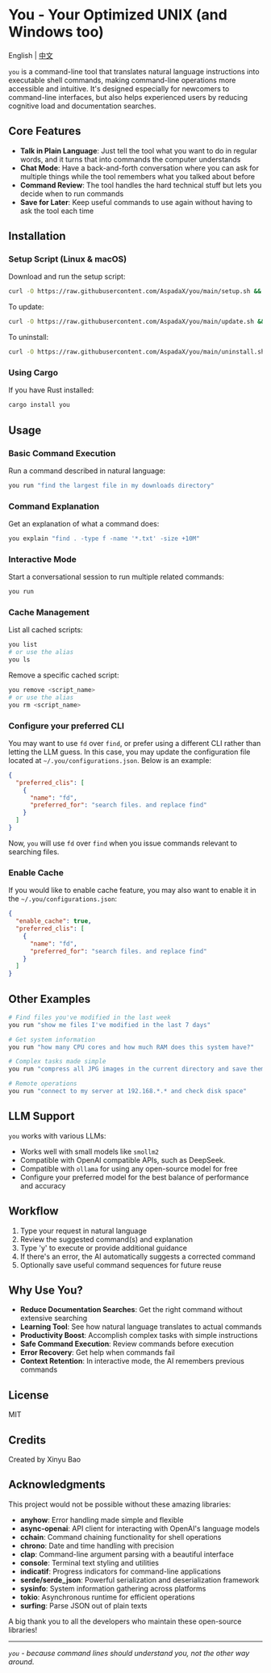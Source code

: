 # You - Your Optimized UNIX (and Windows too)

English | [中文](./README_CN.md)

`you` is a command-line tool that translates natural language instructions into executable shell commands, making command-line operations more accessible and intuitive. It's designed especially for newcomers to command-line interfaces, but also helps experienced users by reducing cognitive load and documentation searches.

## Core Features

- **Talk in Plain Language**: Just tell the tool what you want to do in regular words, and it turns that into commands the computer understands
- **Chat Mode**: Have a back-and-forth conversation where you can ask for multiple things while the tool remembers what you talked about before
- **Command Review**: The tool handles the hard technical stuff but lets you decide when to run commands
- **Save for Later**: Keep useful commands to use again without having to ask the tool each time

## Installation

### Setup Script (Linux & macOS)

Download and run the setup script:

```bash
curl -O https://raw.githubusercontent.com/AspadaX/you/main/setup.sh && chmod +x ./setup.sh && ./setup.sh && rm ./setup.sh
```

To update:

```bash
curl -O https://raw.githubusercontent.com/AspadaX/you/main/update.sh && chmod +x ./update.sh && ./update.sh && rm ./update.sh
```

To uninstall:

```bash
curl -O https://raw.githubusercontent.com/AspadaX/you/main/uninstall.sh && chmod +x ./uninstall.sh && ./uninstall.sh && rm ./uninstall.sh
```

### Using Cargo

If you have Rust installed:

```bash
cargo install you
```

## Usage

### Basic Command Execution

Run a command described in natural language:

```bash
you run "find the largest file in my downloads directory"
```

### Command Explanation

Get an explanation of what a command does:

```bash
you explain "find . -type f -name '*.txt' -size +10M"
```

### Interactive Mode

Start a conversational session to run multiple related commands:

```bash
you run
```

### Cache Management

List all cached scripts:

```bash
you list
# or use the alias
you ls
```

Remove a specific cached script:

```bash
you remove <script_name>
# or use the alias
you rm <script_name>
```

### Configure your preferred CLI

You may want to use `fd` over `find`, or prefer using a different CLI rather than letting the LLM guess. In this case, you may update the configuration file located at `~/.you/configurations.json`. Below is an example:

```json
{
  "preferred_clis": [
    {
      "name": "fd",
      "preferred_for": "search files. and replace find"
    }
  ]
}
```

Now, `you` will use `fd` over `find` when you issue commands relevant to searching files. 

### Enable Cache

If you would like to enable cache feature, you may also want to enable it in the `~/.you/configurations.json`:

```json
{
  "enable_cache": true,
  "preferred_clis": [
    {
      "name": "fd",
      "preferred_for": "search files. and replace find"
    }
  ]
}
```

## Other Examples

```bash
# Find files you've modified in the last week
you run "show me files I've modified in the last 7 days"

# Get system information
you run "how many CPU cores and how much RAM does this system have?"

# Complex tasks made simple
you run "compress all JPG images in the current directory and save them to a new folder"

# Remote operations
you run "connect to my server at 192.168.*.* and check disk space"
```

## LLM Support

`you` works with various LLMs:

- Works well with small models like `smollm2`
- Compatible with OpenAI compatible APIs, such as DeepSeek.
- Compatible with `ollama` for using any open-source model for free
- Configure your preferred model for the best balance of performance and accuracy

## Workflow

1. Type your request in natural language
2. Review the suggested command(s) and explanation
3. Type 'y' to execute or provide additional guidance
4. If there's an error, the AI automatically suggests a corrected command
5. Optionally save useful command sequences for future reuse

## Why Use You?

- **Reduce Documentation Searches**: Get the right command without extensive searching
- **Learning Tool**: See how natural language translates to actual commands
- **Productivity Boost**: Accomplish complex tasks with simple instructions
- **Safe Command Execution**: Review commands before execution
- **Error Recovery**: Get help when commands fail
- **Context Retention**: In interactive mode, the AI remembers previous commands

## License

MIT

## Credits

Created by Xinyu Bao

## Acknowledgments

This project would not be possible without these amazing libraries:

- **anyhow**: Error handling made simple and flexible
- **async-openai**: API client for interacting with OpenAI's language models
- **cchain**: Command chaining functionality for shell operations
- **chrono**: Date and time handling with precision
- **clap**: Command-line argument parsing with a beautiful interface
- **console**: Terminal text styling and utilities
- **indicatif**: Progress indicators for command-line applications
- **serde/serde_json**: Powerful serialization and deserialization framework
- **sysinfo**: System information gathering across platforms
- **tokio**: Asynchronous runtime for efficient operations
- **surfing**: Parse JSON out of plain texts

A big thank you to all the developers who maintain these open-source libraries!

---

_`you` - because command lines should understand you, not the other way around._
